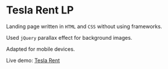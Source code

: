 # Tesla Rent LP

Landing page written in `HTML` and `CSS` without using frameworks.

Used `jQuery` parallax effect for background images.

Adapted for mobile devices.

Live demo: [Tesla Rent](https://phobco.github.io/tesla-rent-lp/)
